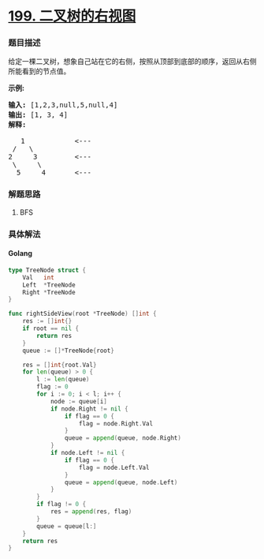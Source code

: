 # [199. 二叉树的右视图](https://leetcode-cn.com/problems/binary-tree-right-side-view/description/)

### 题目描述

<p>给定一棵二叉树，想象自己站在它的右侧，按照从顶部到底部的顺序，返回从右侧所能看到的节点值。</p>

<p><strong>示例:</strong></p>

<pre><strong>输入:</strong>&nbsp;[1,2,3,null,5,null,4]
<strong>输出:</strong>&nbsp;[1, 3, 4]
<strong>解释:
</strong>
   1            &lt;---
 /   \
2     3         &lt;---
 \     \
  5     4       &lt;---
</pre>

### 解题思路

1. BFS

### 具体解法


#### **Golang**
```go
type TreeNode struct {
	Val   int
	Left  *TreeNode
	Right *TreeNode
}

func rightSideView(root *TreeNode) []int {
	res := []int{}
	if root == nil {
		return res
	}
	queue := []*TreeNode{root}

	res = []int{root.Val}
	for len(queue) > 0 {
		l := len(queue)
		flag := 0
		for i := 0; i < l; i++ {
			node := queue[i]
			if node.Right != nil {
				if flag == 0 {
					flag = node.Right.Val
				}
				queue = append(queue, node.Right)
			}
			if node.Left != nil {
				if flag == 0 {
					flag = node.Left.Val
				}
				queue = append(queue, node.Left)
			}
		}
		if flag != 0 {
			res = append(res, flag)
		}
		queue = queue[l:]
	}
	return res
}
```


